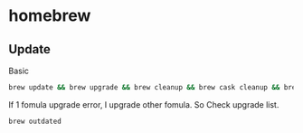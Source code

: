 homebrew
===

## Update

Basic
```bash
brew update && brew upgrade && brew cleanup && brew cask cleanup && brew doctor && brew cask doctor;
```

If 1 fomula upgrade error, I upgrade other fomula. So Check upgrade list.
```bash
brew outdated
```
